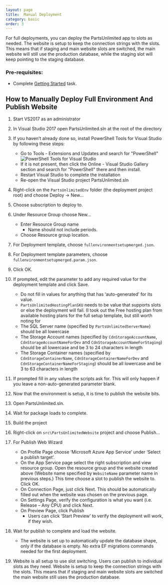 ```yaml
---
layout: page
title:  Manual Deployment
category: basic
order: 3
---
```


For full deployments, you can deploy the PartsUnlimited app to slots as needed. The website is setup to keep the connection strings with the slots. This means that if staging and main website slots are switched, the main website will still use the production database, while the staging slot will keep pointing to the staging database.


### Pre-requisites: ###
- Complete [Getting Started](../GettingStarted.md) task.


## How to Manually Deploy Full Environment And Publish Website  
1.  Start VS2017 as an administrator 
2.  In Visual Studio 2017 open PartsUnlimited.sln at the root of the directory
3.	If you haven’t already done so, install PowerShell Tools for Visual Studio by following these steps:
    * Go to Tools - Extensions and Updates and search for "PowerShell"
    ![PowerShell Tools for Visual Studio](/PartsUnlimited/assets/manualdeployment/PowerShellToolsVS.jpg)
    * If it is not present, then click the Online - Visual Studio Gallery section and search for "PowerShell" there and then install.
    * Restart Visual Studio to complete the installation
    * Re-open the Visual Studio project PartsUnlimited.sln
4.	Right-click on the `PartsUnlimitedEnv` folder (the deployment project root) and choose Deploy -> New…
5.	Choose subscription to deploy to.
6.	Under Resource Group choose New…
    * Enter Resource Group name
       * Name should not include periods.
    * Choose Resource group location.
7.	For Deployment template, choose `fullenvironmentsetupmerged.json`.
8.	For Deployment template parameters, choose `fullenvironmentsetupmerged.param.json`.
9.	Click OK.
10.	If prompted, edit the parameter to add any required value for the deployment template and click Save.
    * Do not fill in values for anything that has ‘auto-generated’ for its value.
    * `PartsUnlimitedHostingPlanSKU` needs to be value that supports slots or else the deployment will fail.  (I took out the Free hosting plan from available hosting plans for the full setup template, but still worth noting for
    * The SQL Server name (specified by `PartsUnlimitedServerName`) should be all lowercase
    * The Storage Account names (specified by `CdnStorageAccountName`, `CdnStorageAccountNameForDev` and `CdnStorageAccountNameForStaging`) should be all lowercase and be 3 to 24 characters in length
    * The Storage Container names (specified by `CdnStorageContainerName`, `CdnStorageContainerNameForDev` and `CdnStorageContainerNameForStaging`) should be all lowercase and be 3 to 63 characters in length

11.	If prompted fill in any values the scripts ask for.  This will only happen if you leave a non-auto-generated parameter blank.
12.	Now that the environment is setup, it is time to publish the website bits.
13.	Open PartsUnlimited.sln.
14.	Wait for package loads to complete.
15.	Build the project
16.	Right-click on `src\PartsUnlimitedWebsite` project and choose Publish…
17.	For Publish Web Wizard
    * On Profile Page choose ‘Microsoft Azure App Service’ under ‘Select a publish target’.
    * On the App Service page select the right subscription and view resource group. Open the resource group and the website created above (Website name specified by `WebsiteName` parameter name in previous steps.) This time choose a slot to publish the website to. Click OK.
    * On Connection Page, just click Next.  This should be automatically filled out when the website was chosen on the previous page.
    * On Settings Page, verify the configuration is what you want (i.e. Release – Any CPU) and click Next.
    * On Preview Page, click Publish
        * Users can click ‘Start Preview’ to verify the deployment will work, if they wish.  
18.	Wait for publish to complete and load the website.
    * The website is set up to automatically update the database shape, only if the database is empty.  No extra EF migrations commands needed for the first deployment.
19.	Website is all setup to use slot switching.  Users can publish to individual slots as they need.  Website is setup to keep the connection strings with the slots.  This means that if staging and main website slots are switched the main website still uses the production database.
